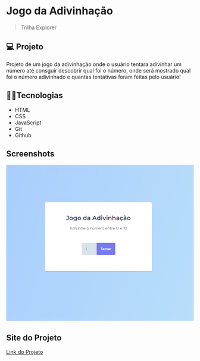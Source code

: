 # Jogo da Adivinhação

> Trilha Explorer

## 💻 Projeto

Projeto de um jogo da adivinhação onde o usuário tentara adivinhar um número até consguir descobrir qual foi o número,
onde será mostrado qual foi o número adivinhado e quantas tentativas foram feitas pelo usuário!


## 🧑‍💻Tecnologias 

- HTML
- CSS
- JavaScript
- Git
- Github


## Screenshots

![preview](./assets/preview.png)


## Site do Projeto


[Link do Projeto](https://tthiagoelifas.github.io/jogo-adivinhacao/)

